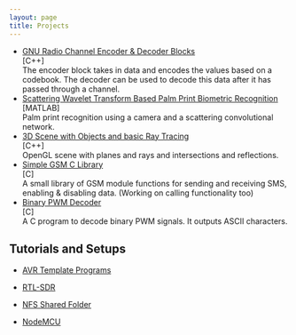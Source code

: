 ```yaml
---
layout: page
title: Projects
---
```


* [GNU Radio Channel Encoder & Decoder Blocks](https://github.com/riteshx95/encoder_decoder)
  <br> [C++]
  <br> The encoder block takes in data and encodes the values based on a codebook.
  The decoder can be used to decode this data after it has passed through a channel.
* [Scattering Wavelet Transform Based Palm Print Biometric Recognition](https://www.ee.iitb.ac.in/student/~riteshg/PalmPrintReport.pdf)
  <br> [MATLAB]
  <br> Palm print recognition using a camera and a scattering convolutional network.
* [3D Scene with Objects and basic Ray Tracing](https://github.com/riteshx95/scene3d)
  <br> [C++]
  <br> OpenGL scene with planes and rays and intersections and reflections.
* [Simple GSM C Library]()
  <br> [C]
  <br> A small library of GSM module functions for sending and receiving SMS, enabling & disabling data. (Working on calling functionality too)
* [Binary PWM Decoder](https://github.com/riteshx95/decoders)
  <br> [C]
  <br> A C program to decode binary PWM signals. It outputs ASCII characters.

## Tutorials and Setups

* [AVR Template Programs](https://github.com/riteshx95/avrprograms)

* [RTL-SDR](/tutsets/rtlsdr/)
* [NFS Shared Folder](/tutsets/nfssetup/)
* [NodeMCU](/tutsets/nodemcu/)
